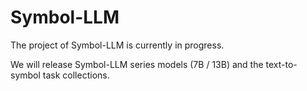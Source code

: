 # Symbol-LLM
The project of Symbol-LLM is currently in progress.

We will release Symbol-LLM series models (7B / 13B) and the text-to-symbol task collections.
